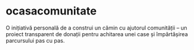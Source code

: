# ocasacomunitate
O inițiativă personală de a construi un cămin cu ajutorul comunității – un proiect transparent de donații pentru achitarea unei case și împărtășirea parcursului pas cu pas.
